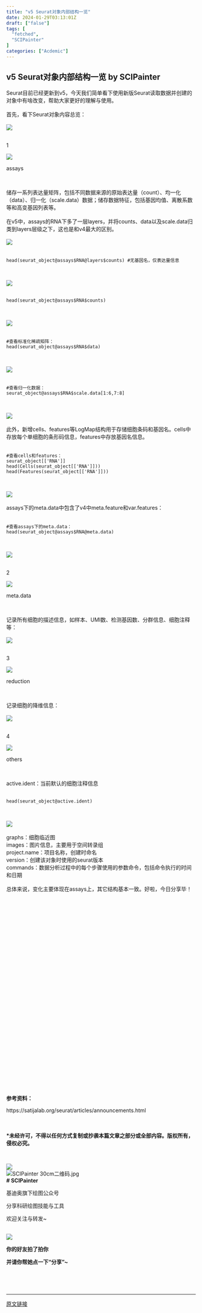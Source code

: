 ```yaml
---
title: "v5 Seurat对象内部结构一览"
date: 2024-01-29T03:13:01Z
draft: ["false"]
tags: [
  "fetched",
  "SCIPainter"
]
categories: ["Acdemic"]
---
```

v5 Seurat对象内部结构一览 by SCIPainter
------
<div><section data-mpa-powered-by="yiban.io"><span>Seurat目前已经更新到v5，今天我们简单看下使用新版Seurat读取数据并创建的对象中有啥改变，帮助大家更好的理解与使用。<br></span></section><section><br></section><section><span>首先，看下Seurat对象内容总览：</span></section><section><br></section><section><img data-imgfileid="100051051" data-ratio="0.46111111111111114" data-type="png" data-w="1080" data-src="https://mmbiz.qpic.cn/sz_mmbiz_png/tgUVxVRjT6lf47VIt5qerjqMFPhht5y6fWkWmCqFkflF9swcI3bAthe1OcuEia0yiaKJRicGP59aIWIDkwf7Vq2VA/640?wx_fmt=png&amp;from=appmsg" src="https://mmbiz.qpic.cn/sz_mmbiz_png/tgUVxVRjT6lf47VIt5qerjqMFPhht5y6fWkWmCqFkflF9swcI3bAthe1OcuEia0yiaKJRicGP59aIWIDkwf7Vq2VA/640?wx_fmt=png&amp;from=appmsg"></section><section><span><br mpa-from-tpl="t"></span></section><section data-mpa-template="t" mpa-from-tpl="t"><section data-mid="" mpa-from-tpl="t"><section data-mid="" mpa-from-tpl="t"><section data-mid="" mpa-from-tpl="t"><p data-mid="">1</p></section><section data-mid="" mpa-from-tpl="t"><img data-imgfileid="100051065" data-ratio="0.0457516339869281" data-w="306" data-src="https://mmbiz.qpic.cn/mmbiz_png/RWYKNtnymfR4EkuMtF9JCxFxTVibmianCIqY5JkWOqhYo27OKv8IKK3uyLVGicHNa3UDlQiaetkwxVxWocAc8eEBIw/640?wx_fmt=png" src="https://mmbiz.qpic.cn/mmbiz_png/RWYKNtnymfR4EkuMtF9JCxFxTVibmianCIqY5JkWOqhYo27OKv8IKK3uyLVGicHNa3UDlQiaetkwxVxWocAc8eEBIw/640?wx_fmt=png"></section><section data-mid="" mpa-from-tpl="t"><section data-mid="" mpa-from-tpl="t"><p data-mid="">assays</p></section></section></section></section></section><p><br></p><section><span>储存一系列表达量矩阵，包括不同数据来源的原始表达量（count）、均一化（data）、归一化（scale.data）数据；储存数据特征，包括基因均值、离散系数等和高变基因列表等。</span></section><section><br></section><section><span>在v5中，assays的RNA下多了一层layers，并将counts、data以及scale.data归类到layers层级之下，这也是和v4最大的区别。</span></section><section><br></section><section><img data-imgfileid="100051054" data-ratio="0.6194444444444445" data-type="png" data-w="1080" data-src="https://mmbiz.qpic.cn/sz_mmbiz_png/tgUVxVRjT6lf47VIt5qerjqMFPhht5y69mJ5je4UQPMpkowLibm32IB1byeg4VibqIq8BMh9ibbkAy0O65dBwy8icQ/640?wx_fmt=png&amp;from=appmsg" src="https://mmbiz.qpic.cn/sz_mmbiz_png/tgUVxVRjT6lf47VIt5qerjqMFPhht5y69mJ5je4UQPMpkowLibm32IB1byeg4VibqIq8BMh9ibbkAy0O65dBwy8icQ/640?wx_fmt=png&amp;from=appmsg"></section><section><br></section><section data-mpa-preserve-tpl-color="t" data-mpa-template="t" mpa-preserve="t" mpa-from-tpl="t"><pre><code><span>head</span>(seurat_object@assays$RNA@layers$counts) <span>#无基因名，仅表达量信息</span></code></pre></section><p><br></p><section><img data-imgfileid="100051050" data-ratio="0.2972222222222222" data-type="png" data-w="1080" data-src="https://mmbiz.qpic.cn/sz_mmbiz_png/tgUVxVRjT6lf47VIt5qerjqMFPhht5y6KrjcnRMMFCTEoMdP8qAzGyrZMYmELpsKHOUEDUGjWlfzyGOo7BUGIw/640?wx_fmt=png&amp;from=appmsg" src="https://mmbiz.qpic.cn/sz_mmbiz_png/tgUVxVRjT6lf47VIt5qerjqMFPhht5y6KrjcnRMMFCTEoMdP8qAzGyrZMYmELpsKHOUEDUGjWlfzyGOo7BUGIw/640?wx_fmt=png&amp;from=appmsg"></section><section><br></section><section data-mpa-preserve-tpl-color="t" data-mpa-template="t" mpa-preserve="t" mpa-from-tpl="t"><pre><code><span>head</span>(seurat_object@assays$RNA$counts)</code></pre></section><p><br></p><section><img data-imgfileid="100051052" data-ratio="0.5055555555555555" data-type="png" data-w="1080" data-src="https://mmbiz.qpic.cn/sz_mmbiz_png/tgUVxVRjT6lf47VIt5qerjqMFPhht5y62zGa4NT0QJr9bIsrSmTDSDhTwHWy4DltvRHGxiaxMkRwm77jJobJoSg/640?wx_fmt=png&amp;from=appmsg" src="https://mmbiz.qpic.cn/sz_mmbiz_png/tgUVxVRjT6lf47VIt5qerjqMFPhht5y62zGa4NT0QJr9bIsrSmTDSDhTwHWy4DltvRHGxiaxMkRwm77jJobJoSg/640?wx_fmt=png&amp;from=appmsg"></section><section><br></section><section data-mpa-preserve-tpl-color="t" data-mpa-template="t" mpa-preserve="t" mpa-from-tpl="t"><pre><code><span>#查看标准化稀疏矩阵：</span><br mpa-from-tpl="t"><span>head</span>(seurat_object@assays$RNA$data)</code></pre></section><p><br></p><section><span></span></section><section><img data-imgfileid="100051053" data-ratio="0.5055555555555555" data-type="png" data-w="1080" data-src="https://mmbiz.qpic.cn/sz_mmbiz_png/tgUVxVRjT6lf47VIt5qerjqMFPhht5y6y4koz0cSpTPtngmmNOthemeJw0UTXzNUBCNicz63HTricYoO6pBUyL3A/640?wx_fmt=png&amp;from=appmsg" src="https://mmbiz.qpic.cn/sz_mmbiz_png/tgUVxVRjT6lf47VIt5qerjqMFPhht5y6y4koz0cSpTPtngmmNOthemeJw0UTXzNUBCNicz63HTricYoO6pBUyL3A/640?wx_fmt=png&amp;from=appmsg"></section><section><br></section><section data-mpa-preserve-tpl-color="t" data-mpa-template="t" mpa-preserve="t" mpa-from-tpl="t"><pre><code><span>#查看归一化数据：</span><br mpa-from-tpl="t"><span>seurat_object</span>@assays$RNA$scale.data[1:6,7:8]</code></pre></section><p><br></p><section><span></span></section><section><img data-imgfileid="100051055" data-ratio="0.19444444444444445" data-type="png" data-w="1080" data-src="https://mmbiz.qpic.cn/sz_mmbiz_png/tgUVxVRjT6lf47VIt5qerjqMFPhht5y6oleMNthic6JZItWwESsKFtJHLZ2tj0VKcvtLP0OzyvGZRbsXdJNImWA/640?wx_fmt=png&amp;from=appmsg" src="https://mmbiz.qpic.cn/sz_mmbiz_png/tgUVxVRjT6lf47VIt5qerjqMFPhht5y6oleMNthic6JZItWwESsKFtJHLZ2tj0VKcvtLP0OzyvGZRbsXdJNImWA/640?wx_fmt=png&amp;from=appmsg"></section><section><span><br></span></section><section><span>此外，新增cells、features等LogMap结构用于存储细胞条码和基因名。cells中存放每个单细胞的条形码信息，features中存放基因名信息。</span></section><section><span><br mpa-from-tpl="t"></span></section><section data-mpa-preserve-tpl-color="t" data-mpa-template="t" mpa-preserve="t" mpa-from-tpl="t"><pre><code><span>#查看cells和features：</span><br mpa-from-tpl="t"><span>seurat_object</span>[['RNA']]<br mpa-from-tpl="t"><span>head</span>(Cells(seurat_object[['RNA']]))<br mpa-from-tpl="t"><span>head</span>(Features(seurat_object[['RNA']]))</code></pre></section><p><br></p><section><span></span></section><section><img data-imgfileid="100051056" data-ratio="0.31574074074074077" data-type="png" data-w="1080" data-src="https://mmbiz.qpic.cn/sz_mmbiz_png/tgUVxVRjT6lf47VIt5qerjqMFPhht5y6DXZg3JBtFTRX9HrW8tpnoyOMgKxZUVgib8Vsibc0jTiaWf3kp915MUMow/640?wx_fmt=png&amp;from=appmsg" src="https://mmbiz.qpic.cn/sz_mmbiz_png/tgUVxVRjT6lf47VIt5qerjqMFPhht5y6DXZg3JBtFTRX9HrW8tpnoyOMgKxZUVgib8Vsibc0jTiaWf3kp915MUMow/640?wx_fmt=png&amp;from=appmsg"></section><section><br></section><section><span>assays下的meta.data中包含了v4中meta.feature和var.features：</span></section><section><br></section><section data-mpa-preserve-tpl-color="t" data-mpa-template="t" mpa-preserve="t" mpa-from-tpl="t"><pre><code><span>#查看assays下的meta.data：</span><br mpa-from-tpl="t"><span>head</span>(seurat_object@assays$RNA@meta.data)</code></pre></section><p><br></p><section><span></span></section><section><img data-imgfileid="100051058" data-ratio="0.5259259259259259" data-type="png" data-w="1080" data-src="https://mmbiz.qpic.cn/sz_mmbiz_png/tgUVxVRjT6lf47VIt5qerjqMFPhht5y6fSk9922s7UoANt5U982P7EQsF6ibcQc3JHAWRtNnQqyTln6lTEOH0TA/640?wx_fmt=png&amp;from=appmsg" src="https://mmbiz.qpic.cn/sz_mmbiz_png/tgUVxVRjT6lf47VIt5qerjqMFPhht5y6fSk9922s7UoANt5U982P7EQsF6ibcQc3JHAWRtNnQqyTln6lTEOH0TA/640?wx_fmt=png&amp;from=appmsg"></section><section><span><br mpa-from-tpl="t"></span></section><section data-mpa-template="t" mpa-from-tpl="t"><section data-mid="" mpa-from-tpl="t"><section data-mid="" mpa-from-tpl="t"><section data-mid="" mpa-from-tpl="t"><p data-mid="">2</p></section><section data-mid="" mpa-from-tpl="t"><img data-imgfileid="100051070" data-ratio="0.0457516339869281" data-w="306" data-src="https://mmbiz.qpic.cn/mmbiz_png/RWYKNtnymfR4EkuMtF9JCxFxTVibmianCIqY5JkWOqhYo27OKv8IKK3uyLVGicHNa3UDlQiaetkwxVxWocAc8eEBIw/640?wx_fmt=png" src="https://mmbiz.qpic.cn/mmbiz_png/RWYKNtnymfR4EkuMtF9JCxFxTVibmianCIqY5JkWOqhYo27OKv8IKK3uyLVGicHNa3UDlQiaetkwxVxWocAc8eEBIw/640?wx_fmt=png"></section><section data-mid="" mpa-from-tpl="t"><section data-mid="" mpa-from-tpl="t"><p data-mid="">meta.data</p></section></section></section></section></section><p><br></p><section><span>记录所有细胞的描述信息，如样本、UMI数、检测基因数、分群信息、细胞注释等：</span></section><section><br></section><section><img data-imgfileid="100051057" data-ratio="0.35833333333333334" data-type="png" data-w="1080" data-src="https://mmbiz.qpic.cn/sz_mmbiz_png/tgUVxVRjT6lf47VIt5qerjqMFPhht5y6icsjJYdgNVchX4FHLgZvBWunytTq2dPtPmSCgQjCNZicicdbSYhxJMOUw/640?wx_fmt=png&amp;from=appmsg" src="https://mmbiz.qpic.cn/sz_mmbiz_png/tgUVxVRjT6lf47VIt5qerjqMFPhht5y6icsjJYdgNVchX4FHLgZvBWunytTq2dPtPmSCgQjCNZicicdbSYhxJMOUw/640?wx_fmt=png&amp;from=appmsg"></section><section><br mpa-from-tpl="t"></section><section data-mpa-template="t" mpa-from-tpl="t"><section data-mid="" mpa-from-tpl="t"><section data-mid="" mpa-from-tpl="t"><section data-mid="" mpa-from-tpl="t"><p data-mid="">3</p></section><section data-mid="" mpa-from-tpl="t"><img data-imgfileid="100051071" data-ratio="0.0457516339869281" data-w="306" data-src="https://mmbiz.qpic.cn/mmbiz_png/RWYKNtnymfR4EkuMtF9JCxFxTVibmianCIqY5JkWOqhYo27OKv8IKK3uyLVGicHNa3UDlQiaetkwxVxWocAc8eEBIw/640?wx_fmt=png" src="https://mmbiz.qpic.cn/mmbiz_png/RWYKNtnymfR4EkuMtF9JCxFxTVibmianCIqY5JkWOqhYo27OKv8IKK3uyLVGicHNa3UDlQiaetkwxVxWocAc8eEBIw/640?wx_fmt=png"></section><section data-mid="" mpa-from-tpl="t"><section data-mid="" mpa-from-tpl="t"><p data-mid="">reduction</p></section></section></section></section></section><p><br></p><section><span>记录细胞的降维信息：</span></section><section><br></section><section><img data-imgfileid="100051059" data-ratio="0.5101851851851852" data-type="png" data-w="1080" data-src="https://mmbiz.qpic.cn/sz_mmbiz_png/tgUVxVRjT6lf47VIt5qerjqMFPhht5y66COFrLaXvGQXnlyhoRQxn7FLKdJiceXf9ibGZ8M19rDNVCUpgDzib842w/640?wx_fmt=png&amp;from=appmsg" src="https://mmbiz.qpic.cn/sz_mmbiz_png/tgUVxVRjT6lf47VIt5qerjqMFPhht5y66COFrLaXvGQXnlyhoRQxn7FLKdJiceXf9ibGZ8M19rDNVCUpgDzib842w/640?wx_fmt=png&amp;from=appmsg"><span></span></section><section><span><br mpa-from-tpl="t"></span></section><section data-mpa-template="t" mpa-from-tpl="t"><section data-mid="" mpa-from-tpl="t"><section data-mid="" mpa-from-tpl="t"><section data-mid="" mpa-from-tpl="t"><p data-mid="">4</p></section><section data-mid="" mpa-from-tpl="t"><img data-imgfileid="100051074" data-ratio="0.0457516339869281" data-w="306" data-src="https://mmbiz.qpic.cn/mmbiz_png/RWYKNtnymfR4EkuMtF9JCxFxTVibmianCIqY5JkWOqhYo27OKv8IKK3uyLVGicHNa3UDlQiaetkwxVxWocAc8eEBIw/640?wx_fmt=png" src="https://mmbiz.qpic.cn/mmbiz_png/RWYKNtnymfR4EkuMtF9JCxFxTVibmianCIqY5JkWOqhYo27OKv8IKK3uyLVGicHNa3UDlQiaetkwxVxWocAc8eEBIw/640?wx_fmt=png"></section><section data-mid="" mpa-from-tpl="t"><section data-mid="" mpa-from-tpl="t"><p data-mid="">others</p></section></section></section></section></section><p><br></p><section><span>active.ident</span><span>：当前默认的细胞注释信息</span></section><section><br></section><section data-mpa-preserve-tpl-color="t" data-mpa-template="t" mpa-preserve="t" mpa-from-tpl="t"><pre><code><span>head</span>(seurat_object@active.ident)</code></pre></section><p><br></p><section><img data-imgfileid="100051060" data-ratio="0.1962962962962963" data-type="png" data-w="1080" data-src="https://mmbiz.qpic.cn/sz_mmbiz_png/tgUVxVRjT6lf47VIt5qerjqMFPhht5y6mxPQJricfKdxZXxNbsWsQWQU4y2ZfKibUpzibyyuXHFib9OBGTbbA58DyA/640?wx_fmt=png&amp;from=appmsg" src="https://mmbiz.qpic.cn/sz_mmbiz_png/tgUVxVRjT6lf47VIt5qerjqMFPhht5y6mxPQJricfKdxZXxNbsWsQWQU4y2ZfKibUpzibyyuXHFib9OBGTbbA58DyA/640?wx_fmt=png&amp;from=appmsg"></section><section><span><br></span></section><section><span>graphs</span><span>：细胞临近图</span></section><section><span>images</span><span>：图片信息，主要用于空间转录组</span></section><section><span>project.name</span><span>：项目名称，创建时命名</span></section><section><span>version</span><span>：创建该对象时使用的seurat版本</span></section><section><span>commands</span><span>：数据分析过程中的每个步骤使用的参数命令，包括命令执行的时间和日期</span></section><section><br></section><section><span>总体来说，变化主要体现在assays上，其它结构基本一致。好啦，今日分享毕！</span></section><section><span><br mpa-from-tpl="t"></span></section><section data-mpa-template="t" mpa-from-tpl="t"><section data-mpa-template="t" mpa-from-tpl="t"><section mpa-from-tpl="t"><section powered-by="xiumi.us" mpa-from-tpl="t"><section mpa-from-tpl="t"><section mpa-from-tpl="t"><section powered-by="xiumi.us" mpa-from-tpl="t"><section mpa-from-tpl="t"><section mpa-from-tpl="t"><svg viewbox="0 0 1 1" mpa-from-tpl="t"></svg></section></section></section></section><section mpa-from-tpl="t"><section powered-by="xiumi.us" mpa-from-tpl="t"><section mpa-from-tpl="t"><p><strong><span mpa-is-content="t">参考资料：</span></strong><span mpa-is-content="t"></span></p></section></section></section></section></section></section></section></section><section><span>https://satijalab.org/seurat/articles/announcements.html</span></section><section><span><br></span></section><section><span><br></span></section><p><strong><span>*未经许可，不得以任何方式复制或抄袭本篇文章之部分或全部内容。版权所有，侵权必究。</span></strong></p><p><br></p><section data-role="outer" label="Powered by 135editor.com"><section data-tools="135编辑器" data-id="105648"><section><section data-role="outer" label="Powered by 135editor.com"><section data-role="paragraph"><section data-role="outer" label="Powered by 135editor.com"><section data-tools="135编辑器" data-id="105648"><section><section><img data-ratio="0.8780487804878049" data-type="png" data-w="41" data-width="100%" data-imgfileid="100051062" data-src="https://mmbiz.qpic.cn/sz_mmbiz_png/tgUVxVRjT6kCKJYcEqEIfoJYG621mPJE8VibmibGU0Jxic9iabARVRH0FT6BNE8VAglWFXBPibFAU7a6tWGibSs8wyUg/640?wx_fmt=png" src="https://mmbiz.qpic.cn/sz_mmbiz_png/tgUVxVRjT6kCKJYcEqEIfoJYG621mPJE8VibmibGU0Jxic9iabARVRH0FT6BNE8VAglWFXBPibFAU7a6tWGibSs8wyUg/640?wx_fmt=png"></section><section><section><section data-width="35%"><section><section data-width="100%"><img data-imgfileid="100051063" data-ratio="1" data-type="jpeg" data-w="860" data-width="100%" title="SCIPainter 30cm二维码.jpg" data-src="https://mmbiz.qpic.cn/sz_mmbiz_jpg/tgUVxVRjT6kCKJYcEqEIfoJYG621mPJEv5etCBwHicqbEPwnVrkpaasxqaVibM4mT2JdIuN6yTlYWDD4mL5A427A/640?wx_fmt=jpeg" src="https://mmbiz.qpic.cn/sz_mmbiz_jpg/tgUVxVRjT6kCKJYcEqEIfoJYG621mPJEv5etCBwHicqbEPwnVrkpaasxqaVibM4mT2JdIuN6yTlYWDD4mL5A427A/640?wx_fmt=jpeg"></section></section></section><section data-width="50%"><section><section data-brushtype="text"><span><strong># SCIPainter</strong></span></section><section data-brushtype="text" hm_fix="361:593"><p>基迪奥旗下绘图公众号</p><p>分享科研绘图技能与工具</p><p>欢迎关注与转发~</p></section></section></section></section></section></section></section></section></section></section><section><br></section></section></section><section data-role="paragraph"><section><section powered-by="xiumi.us"><section><section powered-by="xiumi.us"><section><img data-ratio="1" data-type="gif" data-w="400" data-imgfileid="100051061" data-src="https://mmbiz.qpic.cn/sz_mmbiz_gif/tgUVxVRjT6kCKJYcEqEIfoJYG621mPJEgMd0aMPtmrDjiaX8sBhfhicVteeHf1JicexSpUbS3fdS9SiboUVN7guaPw/640?wx_fmt=gif" src="https://mmbiz.qpic.cn/sz_mmbiz_gif/tgUVxVRjT6kCKJYcEqEIfoJYG621mPJEgMd0aMPtmrDjiaX8sBhfhicVteeHf1JicexSpUbS3fdS9SiboUVN7guaPw/640?wx_fmt=gif"></section></section></section><section><section powered-by="xiumi.us"><section><p><span><strong>你的好友拍了拍你</strong></span></p><p><span><strong>并请你帮她点一下</strong></span><strong><span>“分享”</span></strong><span><strong><span>~</span></strong></span></p></section></section></section></section></section><p><br></p></section></section><section><span><br></span></section><p><mp-style-type data-value="10000"></mp-style-type></p></div>  
<hr>
<a href="https://mp.weixin.qq.com/s/OT50BqSPvQPlnbEBBrpnIA",target="_blank" rel="noopener noreferrer">原文链接</a>
